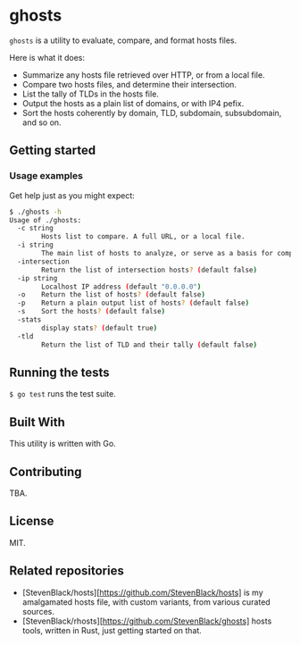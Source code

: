# ghosts

`ghosts` is a utility to evaluate, compare, and format hosts files.

Here is what it does:

* Summarize any hosts file retrieved over HTTP, or from a local file.
* Compare two hosts files, and determine their intersection.
* List the tally of TLDs in the hosts file.
* Output the hosts as a plain list of domains, or with IP4 pefix.
* Sort the hosts coherently by domain, TLD, subdomain, subsubdomain, and so on.

## Getting started

### Usage examples

Get help just as you might expect:

```bash
$ ./ghosts -h
Usage of ./ghosts:
  -c string
    	Hosts list to compare. A full URL, or a local file.
  -i string
    	The main list of hosts to analyze, or serve as a basis for comparison. A full URL, or a local file. (default "https://raw.githubusercontent.com/StevenBlack/hosts/master/hosts")
  -intersection
    	Return the list of intersection hosts? (default false)
  -ip string
    	Localhost IP address (default "0.0.0.0")
  -o	Return the list of hosts? (default false)
  -p	Return a plain output list of hosts? (default false)
  -s	Sort the hosts? (default false)
  -stats
    	display stats? (default true)
  -tld
    	Return the list of TLD and their tally (default false)
```

## Running the tests

`$ go test` runs the test suite.

## Built With

This utility is written with Go.

## Contributing

TBA.

## License

MIT.

## Related repositories

* [StevenBlack/hosts][https://github.com/StevenBlack/hosts] is my amalgamated hosts file, with custom variants, from various curated sources.
* [StevenBlack/rhosts][https://github.com/StevenBlack/ghosts] hosts tools, written in Rust, just getting started on that.

